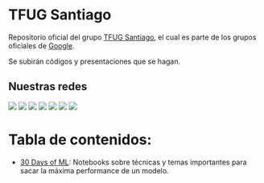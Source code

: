 # TFUG Santiago 
 Repositorio oficial del grupo [TFUG Santiago](https://www.meetup.com/es/TensorFlow-Santiago/), el cual es parte de los grupos oficiales de [Google](https://www.tensorflow.org/community/groups?authuser=1).
 
 Se subirán códigos y presentaciones que se hagan.
 
 ## Nuestras redes 
 [![][badge-linkedin]][url-linkedin] [![][badge-twitter]][url-twitter] [![][badge-meetup]][url-meetup] [![][badge-youtube]][url-youtube] [![][badge-telegram]][url-telegram] [![][badge-slack]][url-slack] [![][badge-discord]][url-discord]

 
 # Tabla de contenidos:
 
 - [30 Days of ML](https://github.com/danpereda/TFUG_Santiago/tree/main/30%20Days%20of%20ML): Notebooks sobre técnicas y temas importantes para sacar la máxima performance de un modelo.

<!-- Badges and links -->
[badge-linkedin]: https://img.shields.io/static/v1?label=TensorFlow%20and%20ML%20User%20Group%20Santiago&message=LinkedIn&style=for-the-badge&logo=linkedin&color=0A66C2 
[url-linkedin]: https://www.linkedin.com/company/tensorflow-user-group-santiago

[badge-slack]: https://img.shields.io/static/v1?label=%20&message=Slack&style=for-the-badge&logo=slack&color=4A154B 
[url-slack]: https://join.slack.com/t/tensorflow-chile/shared_invite/zt-wphk5zhv-A5YRRu3esCUHKRKC4rtTJg 

[badge-twitter]: https://img.shields.io/static/v1?label=@UserSantiago&message=Twitter&style=for-the-badge&logo=twitter&color=1DA1F2
[url-twitter]: https://twitter.com/UserSantiago 

[badge-telegram]: https://img.shields.io/static/v1?label=TensorFlow-Chile&message=Telegram&style=for-the-badge&logo=telegram&color=26A5E4 
[url-telegram]: https://t.me/joinchat/3XBhc9ORx_4xYjc5

[badge-meetup]: https://img.shields.io/static/v1?label=TensorFlow%20Santiago&message=MeetUp&style=for-the-badge&logo=meetup&color=ED1C40 
[url-meetup]: https://www.meetup.com/TensorFlow-Santiago/

[badge-youtube]: https://img.shields.io/static/v1?label=TFUG%20Santiago%20Chile&message=YouTube&style=for-the-badge&logo=youtube&color=FF0000
[url-youtube]: https://www.youtube.com/channel/UC_O43Juzt06b9kgP0d-QgSQ 

[badge-discord]: https://img.shields.io/static/v1?label=TFUG%20Chile&message=Discord&style=for-the-badge&logo=discord&color=5865F2
[url-discord]: https://discord.gg/dcVsdjPT
